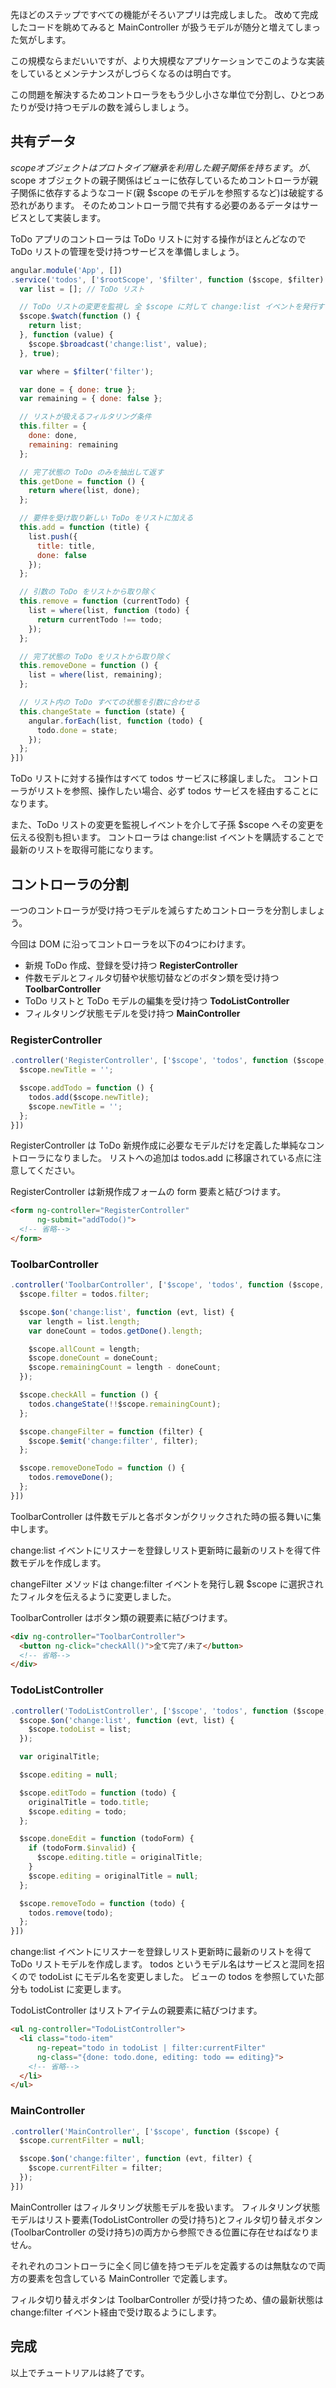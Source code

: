 先ほどのステップですべての機能がそろいアプリは完成しました。
改めて完成したコードを眺めてみると MainController が扱うモデルが随分と増えてしまった気がします。

この規模ならまだいいですが、より大規模なアプリケーションでこのような実装をしているとメンテナンスがしづらくなるのは明白です。

この問題を解決するためコントローラをもう少し小さな単位で分割し、ひとつあたりが受け持つモデルの数を減らしましょう。

## 共有データ
$scope オブジェクトはプロトタイプ継承を利用した親子関係を持ちます。
が、$scope オブジェクトの親子関係はビューに依存しているためコントローラが親子関係に依存するようなコード(親 $scope のモデルを参照するなど)は破綻する恐れがあります。
そのためコントローラ間で共有する必要のあるデータはサービスとして実装します。

ToDo アプリのコントローラは ToDo リストに対する操作がほとんどなので ToDo リストの管理を受け持つサービスを準備しましょう。

```javascript
angular.module('App', [])
.service('todos', ['$rootScope', '$filter', function ($scope, $filter) {
  var list = []; // ToDo リスト

  // ToDo リストの変更を監視し 全 $scope に対して change:list イベントを発行する
  $scope.$watch(function () {
    return list;
  }, function (value) {
    $scope.$broadcast('change:list', value);
  }, true);

  var where = $filter('filter');

  var done = { done: true };
  var remaining = { done: false };

  // リストが扱えるフィルタリング条件
  this.filter = {
    done: done,
    remaining: remaining
  };

  // 完了状態の ToDo のみを抽出して返す
  this.getDone = function () {
    return where(list, done);
  };

  // 要件を受け取り新しい ToDo をリストに加える
  this.add = function (title) {
    list.push({
      title: title,
      done: false
    });
  };

  // 引数の ToDo をリストから取り除く
  this.remove = function (currentTodo) {
    list = where(list, function (todo) {
      return currentTodo !== todo;
    });
  };

  // 完了状態の ToDo をリストから取り除く
  this.removeDone = function () {
    list = where(list, remaining);
  };

  // リスト内の ToDo すべての状態を引数に合わせる
  this.changeState = function (state) {
    angular.forEach(list, function (todo) {
      todo.done = state;
    });
  };
}])
```

ToDo リストに対する操作はすべて todos サービスに移譲しました。
コントローラがリストを参照、操作したい場合、必ず todos サービスを経由することになります。

また、ToDo リストの変更を監視しイベントを介して子孫 $scope へその変更を伝える役割も担います。
コントローラは change:list イベントを購読することで最新のリストを取得可能になります。

## コントローラの分割
一つのコントローラが受け持つモデルを減らすためコントローラを分割しましょう。

今回は DOM に沿ってコントローラを以下の4つにわけます。

* 新規 ToDo 作成、登録を受け持つ **RegisterController**
* 件数モデルとフィルタ切替や状態切替などのボタン類を受け持つ **ToolbarController**
* ToDo リストと ToDo モデルの編集を受け持つ **TodoListController**
* フィルタリング状態モデルを受け持つ **MainController**

### RegisterController
```javascript
.controller('RegisterController', ['$scope', 'todos', function ($scope, todos) {
  $scope.newTitle = '';

  $scope.addTodo = function () {
    todos.add($scope.newTitle);
    $scope.newTitle = '';
  };
}])
```

RegisterController は ToDo 新規作成に必要なモデルだけを定義した単純なコントローラになりました。
リストへの追加は todos.add に移譲されている点に注意してください。

RegisterController は新規作成フォームの form 要素と結びつけます。

```html
<form ng-controller="RegisterController"
      ng-submit="addTodo()">
  <!-- 省略-->
</form>
```

### ToolbarController
```javascript
.controller('ToolbarController', ['$scope', 'todos', function ($scope, todos) {
  $scope.filter = todos.filter;

  $scope.$on('change:list', function (evt, list) {
    var length = list.length;
    var doneCount = todos.getDone().length;

    $scope.allCount = length;
    $scope.doneCount = doneCount;
    $scope.remainingCount = length - doneCount;
  });

  $scope.checkAll = function () {
    todos.changeState(!!$scope.remainingCount);
  };

  $scope.changeFilter = function (filter) {
    $scope.$emit('change:filter', filter);
  };

  $scope.removeDoneTodo = function () {
    todos.removeDone();
  };
}])
```

ToolbarController は件数モデルと各ボタンがクリックされた時の振る舞いに集中します。

change:list イベントにリスナーを登録しリスト更新時に最新のリストを得て件数モデルを作成します。

changeFilter メソッドは change:filter イベントを発行し親 $scope に選択されたフィルタを伝えるように変更しました。

ToolbarController はボタン類の親要素に結びつけます。

```html
<div ng-controller="ToolbarController">
  <button ng-click="checkAll()">全て完了/未了</button>
  <!-- 省略-->
</div>
```

### TodoListController
```javascript
.controller('TodoListController', ['$scope', 'todos', function ($scope, todos) {
  $scope.$on('change:list', function (evt, list) {
    $scope.todoList = list;
  });

  var originalTitle;

  $scope.editing = null;

  $scope.editTodo = function (todo) {
    originalTitle = todo.title;
    $scope.editing = todo;
  };

  $scope.doneEdit = function (todoForm) {
    if (todoForm.$invalid) {
      $scope.editing.title = originalTitle;
    }
    $scope.editing = originalTitle = null;
  };

  $scope.removeTodo = function (todo) {
    todos.remove(todo);
  };
}])
```

change:list イベントにリスナーを登録しリスト更新時に最新のリストを得て ToDo リストモデルを作成します。
todos というモデル名はサービスと混同を招くので todoList にモデル名を変更しました。
ビューの todos を参照していた部分も todoList に変更します。

TodoListController はリストアイテムの親要素に結びつけます。

```html
<ul ng-controller="TodoListController">
  <li class="todo-item"
      ng-repeat="todo in todoList | filter:currentFilter"
      ng-class="{done: todo.done, editing: todo == editing}">
    <!-- 省略-->
  </li>
</ul>
```

### MainController
```javascript
.controller('MainController', ['$scope', function ($scope) {
  $scope.currentFilter = null;

  $scope.$on('change:filter', function (evt, filter) {
    $scope.currentFilter = filter;
  });
}])
```

MainController はフィルタリング状態モデルを扱います。
フィルタリング状態モデルはリスト要素(TodoListController の受け持ち)とフィルタ切り替えボタン(ToolbarController の受け持ち)の両方から参照できる位置に存在せねばなりません。

それぞれのコントローラに全く同じ値を持つモデルを定義するのは無駄なので両方の要素を包含している MainController で定義します。

フィルタ切り替えボタンは ToolbarController が受け持つため、値の最新状態は change:filter イベント経由で受け取るようにします。

<div preview="article.examples.example"></div>

## 完成
以上でチュートリアルは終了です。
